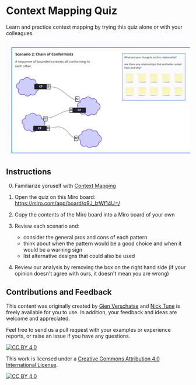 # Context Mapping Quiz

Learn and practice context mapping by trying this quiz alone or with your colleagues.

![Context Mapping Quiz](quiz_sample.png)


## Instructions

0. Familiarize yoruself with [Context Mapping](https://github.com/ddd-crew/context-mapping)

1. Open the quiz on this Miro board: https://miro.com/app/board/o9J_lzWf14U=/

2. Copy the contents of the Miro board into a Miro board of your own

3. Review each scenario and:
     - consider the general pros and cons of each pattern
     - think about when the pattern would be a good choice and when it would be a warning sign
     - list alternative designs that could also be used

4. Review our analysis by removing the box on the right hand side (if your opinion doesn't agree with ours, it doesn't mean you are wrong)

## Contributions and Feedback

This content was originally created by [Gien Verschatse](https://twitter.com/selketjah) and [Nick Tune](https://www.linkedin.com/in/ntcoding/) is freely available for you to use. In addition, your feedback and ideas are welcome and appreciated.

Feel free to send us a pull request with your examples or experience reports, or raise an issue if you have any questions.

[![CC BY 4.0][cc-by-shield]][cc-by]

This work is licensed under a [Creative Commons Attribution 4.0 International
License][cc-by].

[![CC BY 4.0][cc-by-image]][cc-by]

[cc-by]: http://creativecommons.org/licenses/by/4.0/
[cc-by-image]: https://i.creativecommons.org/l/by/4.0/88x31.png
[cc-by-shield]: https://img.shields.io/badge/License-CC%20BY%204.0-lightgrey.svg
